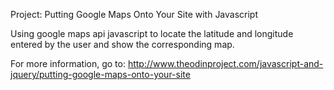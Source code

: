 Project: Putting Google Maps Onto Your Site with Javascript

Using google maps api javascript to locate the latitude and longitude entered by the user and show the corresponding map.

For more information, go to: http://www.theodinproject.com/javascript-and-jquery/putting-google-maps-onto-your-site
